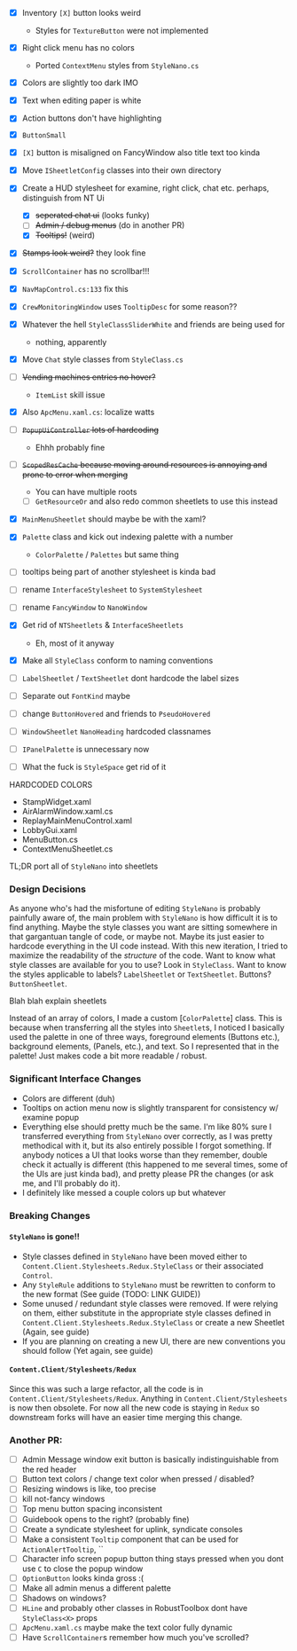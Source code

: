 - [x] Inventory `[X]` button looks weird
    - Styles for `TextureButton` were not implemented
- [x] Right click menu has no colors
    - Ported `ContextMenu` styles from `StyleNano.cs`
- [x] Colors are slightly too dark IMO
- [x] Text when editing paper is white
- [x] Action buttons don't have highlighting
- [x] `ButtonSmall`
- [x] `[X]` button is misaligned on FancyWindow also title text too kinda
- [x] Move `ISheetletConfig` classes into their own directory
- [x] Create a HUD stylesheet for examine, right click, chat etc. perhaps, distinguish from NT Ui
    - [x] ~~seperated chat ui~~ (looks funky)
    - [ ] ~~Admin / debug menus~~ (do in another PR)
    - [x] ~~Tooltips!~~ (weird)
- [x] ~~Stamps look weird?~~ they look fine
- [x] `ScrollContainer` has no scrollbar!!!
- [x] `NavMapControl.cs:133` fix this
- [x] `CrewMonitoringWindow` uses `TooltipDesc` for some reason??
- [x] Whatever the hell `StyleClassSliderWhite` and friends are being used for
    - nothing, apparently
- [x] Move `Chat` style classes from `StyleClass.cs`
- [ ] ~~Vending machines entries no hover?~~
    - `ItemList` skill issue
- [x] Also `ApcMenu.xaml.cs`: localize watts
- [ ] ~~`PopupUiController` lots of hardcoding~~
    - Ehhh probably fine

- [ ] ~~`ScopedResCache` because moving around resources is annoying and prone to error when merging~~
    - You can have multiple roots
    - [ ] `GetResourceOr` and also redo common sheetlets to use this instead
- [x] `MainMenuSheetlet` should maybe be with the xaml?
- [x] `Palette` class and kick out indexing palette with a number
    - `ColorPalette` / `Palettes` but same thing
- [ ] tooltips being part of another stylesheet is kinda bad
- [ ] rename `InterfaceStylesheet` to `SystemStylesheet`
- [ ] rename `FancyWindow` to `NanoWindow`
- [x] Get rid of `NTSheetlets` & `InterfaceSheetlets`
    - Eh, most of it anyway
- [x] Make all `StyleClass` conform to naming conventions
- [ ] `LabelSheetlet` / `TextSheetlet` dont hardcode the label sizes
- [ ] Separate out `FontKind` maybe
- [ ] change `ButtonHovered` and friends to `PseudoHovered`
- [ ] `WindowSheetlet` `NanoHeading` hardcoded classnames
- [ ] `IPanelPalette` is unnecessary now
- [ ] What the fuck is `StyleSpace` get rid of it

HARDCODED COLORS

- StampWidget.xaml
- AirAlarmWindow.xaml.cs
- ReplayMainMenuControl.xaml
- LobbyGui.xaml
- MenuButton.cs
- ContextMenuSheetlet.cs

TL;DR port all of `StyleNano` into sheetlets

### Design Decisions

As anyone who's had the misfortune of editing `StyleNano` is probably painfully aware of, the main problem
with `StyleNano` is how difficult it is to find anything. Maybe the style classes you want are sitting somewhere in that
gargantuan tangle of code, or maybe not. Maybe its just easier to hardcode everything in the UI code instead. With this
new iteration, I tried to maximize the readability of the *structure* of the code. Want to know what style classes are
available for you to use? Look in `StyleClass`. Want to know the styles applicable to labels? `LabelSheetlet`
or `TextSheetlet`. Buttons? `ButtonSheetlet`.

Blah blah explain sheetlets

Instead of an array of colors, I made a custom [`ColorPalette`] class. This is because when transferring all the styles
into `Sheetlet`s, I noticed I basically used the palette in one of three ways, foreground elements (Buttons etc.),
background elements, (Panels, etc.), and text. So I represented that in the palette! Just makes code a bit more
readable / robust.

### Significant Interface Changes

- Colors are different (duh)
- Tooltips on action menu now is slightly transparent for consistency w/ examine popup
- Everything else should pretty much be the same. I'm like 80% sure I transferred everything from `StyleNano` over
  correctly, as I was pretty methodical with it, but its also entirely possible I forgot something. If anybody notices a
  UI that looks worse than they remember, double check it actually is different (this happened to me several times, some
  of the UIs are just kinda bad), and pretty please PR the changes (or ask me, and I'll probably do it).
- I definitely like messed a couple colors up but whatever

### Breaking Changes

#### `StyleNano` is gone!!

- Style classes defined in `StyleNano` have been moved either to `Content.Client.Stylesheets.Redux.StyleClass` or their
  associated `Control`.
- Any `StyleRule` additions to `StyleNano` must be rewritten to conform to the new format (See guide (TODO: LINK GUIDE))
- Some unused / redundant style classes were removed. If were relying on them, either substitute in the appropriate
  style classes defined in `Content.Client.Stylesheets.Redux.StyleClass` or create a new Sheetlet (Again, see guide)
- If you are planning on creating a new UI, there are new conventions you should follow (Yet again, see guide)

#### `Content.Client/Stylesheets/Redux`

Since this was such a large refactor, all the code is in `Content.Client/Stylesheets/Redux`. Anything
in `Content.Client/Stylesheets` is now then obsolete. For now all the new code is staying in `Redux` so downstream forks
will have an easier time merging this change.

### Another PR:

- [ ] Admin Message window exit button is basically indistinguishable from the red header
- [ ] Button text colors / change text color when pressed / disabled?
- [ ] Resizing windows is like, too precise
- [ ] kill not-fancy windows
- [ ] Top menu button spacing inconsistent
- [ ] Guidebook opens to the right? (probably fine)
- [ ] Create a syndicate stylesheet for uplink, syndicate consoles
- [ ] Make a consistent `Tooltip` component that can be used for `ActionAlertTooltip`, ``
- [ ] Character info screen popup button thing stays pressed when you dont use `C` to close the popup window
- [ ] `OptionButton` looks kinda gross :(
- [ ] Make all admin menus a different palette
- [ ] Shadows on windows?
- [ ] `HLine` and probably other classes in RobustToolbox dont have `StyleClass<X>` props
- [ ] `ApcMenu.xaml.cs` maybe make the text color fully dynamic
- [ ] Have `ScrollContainer`s remember how much you've scrolled?
